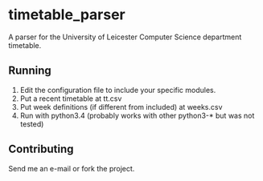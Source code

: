 # timetable_parser
A parser for the University of Leicester Computer Science department timetable.

## Running
1.  Edit the configuration file to include your specific modules.
2.  Put a recent timetable at tt.csv
3.  Put week definitions (if different from included) at weeks.csv
4.  Run with python3.4 (probably works with other python3-\* but was not tested)

## Contributing
Send me an e-mail or fork the project.
